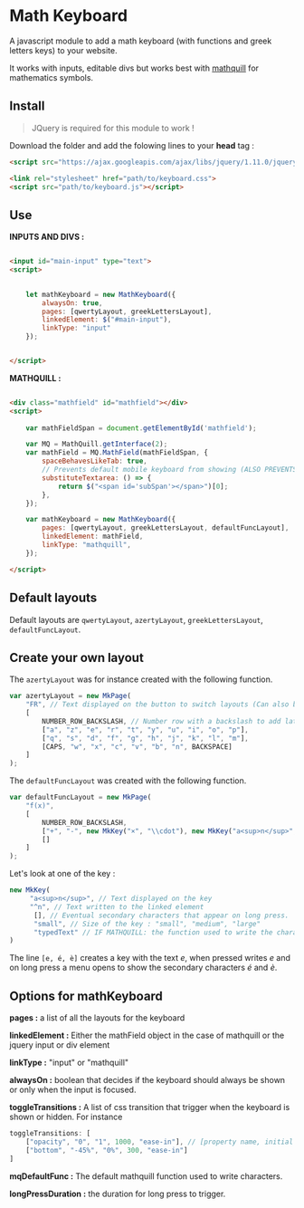 # Math Keyboard

A javascript module to add a math keyboard (with functions and greek letters keys) to your website.

It works with inputs, editable divs but works best with [mathquill](http://mathquill.com/) for mathematics symbols.

## Install

> JQuery is required for this module to work !

Download the folder and add the folowing lines to your **head** tag :


```html
<script src="https://ajax.googleapis.com/ajax/libs/jquery/1.11.0/jquery.min.js"></script>

<link rel="stylesheet" href="path/to/keyboard.css">
<script src="path/to/keyboard.js"></script>
```

## Use

**INPUTS AND DIVS :**

```html

<input id="main-input" type="text">
<script>
    

    let mathKeyboard = new MathKeyboard({
        alwaysOn: true,
        pages: [qwertyLayout, greekLettersLayout],
        linkedElement: $("#main-input"),
        linkType: "input"
    });


</script>

```

**MATHQUILL :**


```html

<div class="mathfield" id="mathfield"></div>
<script>
    
    var mathFieldSpan = document.getElementById('mathfield');

    var MQ = MathQuill.getInterface(2);
    var mathField = MQ.MathField(mathFieldSpan, {
        spaceBehavesLikeTab: true,
        // Prevents default mobile keyboard from showing (ALSO PREVENTS DESKTOP KEYBOARD FROM WORKING)
        substituteTextarea: () => {
            return $("<span id='subSpan'></span>")[0];
        },
    });

    var mathKeyboard = new MathKeyboard({
        pages: [qwertyLayout, greekLettersLayout, defaultFuncLayout],
        linkedElement: mathField,
        linkType: "mathquill",
    });

</script>

```

## Default layouts

Default layouts are `qwertyLayout`, `azertyLayout`, `greekLettersLayout`, `defaultFuncLayout`.

## Create your own layout

The `azertyLayout` was for instance created with the following function.

```javascript
var azertyLayout = new MkPage(
    "FR", // Text displayed on the button to switch layouts (Can also be the path to an image, in that case add a last argument for the icon type : "image").
    [
        NUMBER_ROW_BACKSLASH, // Number row with a backslash to add latex functions.
        ["a", "z", "e", "r", "t", "y", "u", "i", "o", "p"],
        ["q", "s", "d", "f", "g", "h", "j", "k", "l", "m"],
        [CAPS, "w", "x", "c", "v", "b", "n", BACKSPACE]
    ]
);
```

The `defaultFuncLayout` was created with the following function.


```javascript
var defaultFuncLayout = new MkPage(
    "f(x)",
    [
        NUMBER_ROW_BACKSLASH,
        ["+", "-", new MkKey("×", "\\cdot"), new MkKey("a<sup>n</sup>", "^n", [], "small", "typedText"), new MkKey("a<sub>n</sub>", "_n", [], "small", "typedText")],
        []
    ]
);
```

Let's look at one of the key : 

```javascript
new MkKey(
     "a<sup>n</sup>", // Text displayed on the key
     "^n", // Text written to the linked element
      [], // Eventual secondary characters that appear on long press.
      "small", // Size of the key : "small", "medium", "large"
      "typedText" // IF MATHQUILL: the function used to write the character ("keystroke", "typedText", "write")
)
```

The line `[e, é, è]` creates a key with the text *e*, when pressed writes *e* and on long press a menu opens to show the secondary characters *é* and *è*.

## Options for mathKeyboard

**pages :** a list of all the layouts for the keyboard

**linkedElement :** Either the mathField object in the case of mathquill or the jquery input or div element

**linkType :** "input" or "mathquill"

**alwaysOn :** boolean that decides if the keyboard should always be shown or only when the input is focused.

**toggleTransitions :** A list of css transition that trigger when the keyboard is shown or hidden. For instance 
```javascript 
toggleTransitions: [
    ["opacity", "0", "1", 1000, "ease-in"], // [property name, initial value, final value, duration, curve]
    ["bottom", "-45%", "0%", 300, "ease-in"]
]
```

**mqDefaultFunc :** The default mathquill function used to write characters.

**longPressDuration :** the duration for long press to trigger.


